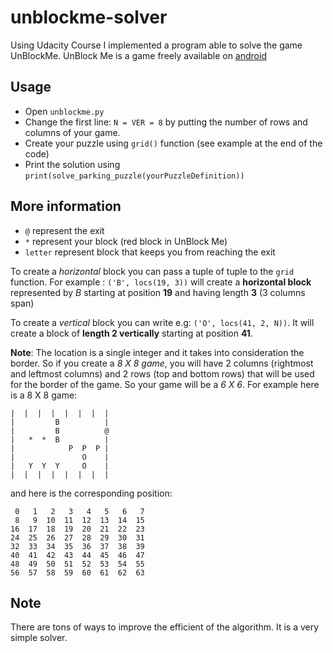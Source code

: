 # unblockme-solver
Using Udacity Course I implemented a program able to solve the game UnBlockMe. UnBlock Me is a game
freely available on [android](https://play.google.com/store/apps/details?id=com.kiragames.unblockmefree&hl=fr)

## Usage
+ Open `unblockme.py`
+ Change the first line: `N = VER = 8` by putting the number of rows and columns of your game.
+ Create your puzzle using `grid()` function (see example at the end of the code)
+ Print the solution using `print(solve_parking_puzzle(yourPuzzleDefinition))`

## More information
+ `@` represent the exit
+ `*` represent your block (red block in UnBlock Me)
+ `letter` represent block that keeps you from reaching the exit

To create a _horizontal_ block you can pass a tuple of tuple to the `grid` function.
For example : `('B', locs(19, 3))` will create a **horizontal block** represented by *B* starting at position **19** and having length **3** (3 columns span)

To create a _vertical_ block you can write e.g: `('O', locs(41, 2, N))`. It will create a block of **length 2 vertically** starting at position **41**.

**Note**: The location is a single integer and it takes into consideration the border. So if you create a _8 X 8 game_, you will have 2 columns (rightmost and leftmost columns) and 2 rows (top and bottom rows) that will be used for the border of the game. So your game will be a _6 X 6_.
For example here is a 8 X 8 game:

```
|  |  |  |  |  |  |  |
|         B          |
|         B          @
|   *  *  B          |
|            P  P  P | 
|               O    | 
|   Y  Y  Y     O    |
|  |  |  |  |  |  |  |
```

and here is the corresponding position:
```
 0   1   2   3   4   5   6   7
 8   9  10  11  12  13  14  15
16  17  18  19  20  21  22  23
24  25  26  27  28  29  30  31
32  33  34  35  36  37  38  39
40  41  42  43  44  45  46  47
48  49  50  51  52  53  54  55
56  57  58  59  60  61  62  63
```

## Note
There are tons of ways to improve the efficient of the algorithm. It is a very simple solver.
